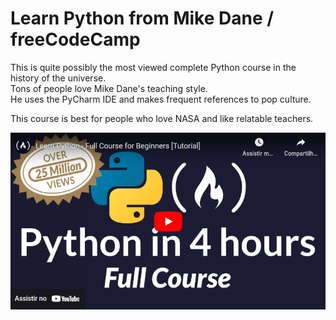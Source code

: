 # Learn Python from Mike Dane / freeCodeCamp

This is quite possibly the most viewed complete Python course in the history of the universe. <br> 
Tons of people love Mike Dane's teaching style. <br>
He uses the PyCharm IDE and makes frequent references to pop culture.

This course is best for people who love NASA and like relatable teachers.

<a href="https://youtu.be/rfscVS0vtbw" target="_blank"><img src="./python_mike_dane.png"></a>
